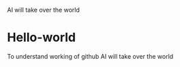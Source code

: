 AI will take over the world
# Hello-world
To understand working of github
AI will take over the world
